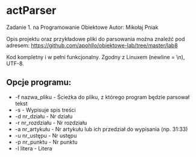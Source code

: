 # actParser

Zadanie 1. na Programowanie Obiektowe
Autor: Mikołaj Pniak

Opis projektu oraz przykładowe pliki do parsowania można znaleźć pod adresem:
https://github.com/apohllo/obiektowe-lab/tree/master/lab8

Kod kompletny i w pełni funkcjonalny.
Zgodny z Linuxem (newline = \n), UTF-8.

## Opcje programu:
*  -f nazwa_pliku    - Ścieżka do pliku, z którego program będzie parsował tekst
*  -s                - Wypisuje spis treści
*  -d nr_działu      - Nr działu
*  -r nr_rozdziału   - Nr rozdziału
*  -a nr_artykułu    - Nr artykułu lub ich przedział do wypisania (np. 31:33)
*  -u nr_ustępu      - Nr ustępu
*  -p nr_punktu      - Nr punktu
*  -l litera         - Litera
